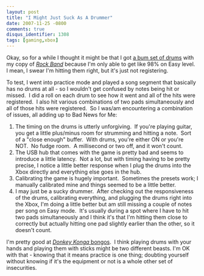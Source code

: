 ```yaml
---
layout: post
title: "I Might Just Suck As A Drummer"
date: 2007-11-25 -0800
comments: true
disqus_identifier: 1308
tags: [gaming,xbox]
---
```

Okay, so for a while I thought it might be that I got [a bum set of
drums](http://www.youtube.com/watch?v=EAWd7nTAK0Y) with my copy of
*[Rock
Band](http://www.amazon.com/gp/product/B000TT4GBG?ie=UTF8&tag=mhsvortex&linkCode=as2&camp=1789&creative=9325&creativeASIN=B000TT4GBG)*
because I'm only able to get like 98% on Easy level.  I mean, I swear
I'm hitting them right, but it's just not registering.

To test, I went into practice mode and played a song segment that
basically has no drums at all - so I wouldn't get confused by notes
being hit or missed.  I did a roll on each drum to see how it went and
all of the hits were registered.  I also hit various combinations of two
pads simultaneously and all of those hits were registered.  So I was/am
encountering a combination of issues, all adding up to Bad News for Me:

1. The timing on the drums is utterly unforgiving.  If you're playing
    guitar, you get a little plus/minus room for strumming and hitting a
    note.  Sort of a "close enough" buffer.  With drums, you're either
    ON or you're NOT.  No fudge room.  A millisecond or two off, and it
    won't count.
2. The USB hub that comes with the game is pretty bad and seems to
    introduce a little latency.  Not a lot, but with timing having to be
    pretty precise, I notice a little better response when I plug the
    drums into the Xbox directly and everything else goes in the hub.
3. Calibrating the game is hugely important.  Sometimes the presets
    work; I manually calibrated mine and things seemed to be a little
    better.
4. I may just be a sucky drummer.  After checking out the
    responsiveness of the drums, calibrating everything, and plugging
    the drums right into the Xbox, I'm doing a little better but am
    still missing a couple of notes per song on Easy mode.  It's usually
    during a spot where I have to hit two pads simultaneously and I
    think it's that I'm hitting them close to correctly but actually
    hitting one pad slightly earlier than the other, so it doesn't
    count.

I'm pretty good at [*Donkey Konga*
bongos](/archive/2005/04/17/amped-up.aspx).  I think playing drums with
your hands and playing them with sticks might be two different beasts.
I'm OK with that - knowing that it means practice is one thing; doubting
yourself without knowing if it's the equipment or not is a whole other
set of insecurities.
